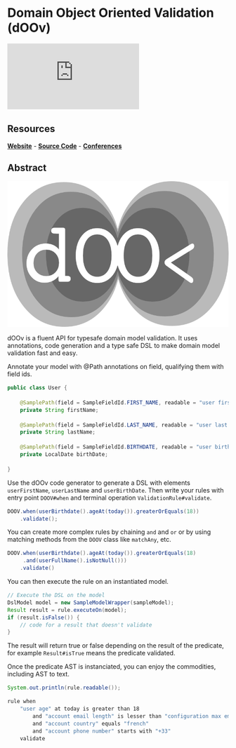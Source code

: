 # Domain Object Oriented Validation (dOOv)

<iframe class="star" src="https://ghbtns.com/github-btn.html?user=doov-io&repo=doov&type=star&count=true" frameborder="0" scrolling="0"></iframe>

## Resources

<span class="icon icon-website">**[Website](https://doov.io)**</span> - <span class="icon icon-github">**[Source Code](https://github.com/doov-io/doov)**</span> - <span class="icon icon-link">**[Conferences](https://dubreuia.github.io/alexandredubreuil.com/conferences/domain-object-oriented-validation-doov)**</span>

## Abstract

![dOOv logo](doov-logo.png)

dOOv is a fluent API for typesafe domain model validation. It uses annotations, code generation and a type safe DSL to make domain model validation fast and easy.

Annotate your model with @Path annotations on field, qualifying them with field ids.

```java
public class User {

    @SamplePath(field = SampleFieldId.FIRST_NAME, readable = "user first name")
    private String firstName;

    @SamplePath(field = SampleFieldId.LAST_NAME, readable = "user last name")
    private String lastName;

    @SamplePath(field = SampleFieldId.BIRTHDATE, readable = "user birthdate")
    private LocalDate birthDate;

}
```

Use the dOOv code generator to generate a DSL with elements `userFirstName`, `userLastName` and `userBirthDate`. Then write your rules with entry point `DOOV#when` and terminal operation `ValidationRule#validate`.

```java
DOOV.when(userBirthdate().ageAt(today()).greaterOrEquals(18))
    .validate();
```

You can create more complex rules by chaining `and` and `or` or by using matching methods from the `DOOV` class like `matchAny`, etc.

```java
DOOV.when(userBirthdate().ageAt(today()).greaterOrEquals(18)
     .and(userFullName().isNotNull()))
    .validate()
```

You can then execute the rule on an instantiated model.

```java
// Execute the DSL on the model
DslModel model = new SampleModelWrapper(sampleModel);
Result result = rule.executeOn(model);
if (result.isFalse()) {
    // code for a result that doesn't validate
}
```

The result will return true or false depending on the result of the predicate, for example `Result#isTrue` means the predicate validated.

Once the predicate AST is instanciated, you can enjoy the commodities, including AST to text.

```java
System.out.println(rule.readable());
```

```bash
rule when 
    "user age" at today is greater than 18
        and "account email length" is lesser than "configuration max email size"
        and "account country" equals "french"
        and "account phone number" starts with "+33"
    validate
```


